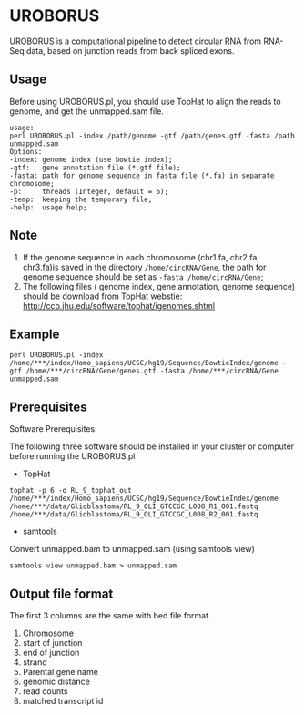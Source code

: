 # UROBORUS

UROBORUS is a computational pipeline to detect circular RNA from RNA-Seq data, based on junction reads from back spliced exons.

## Usage

Before using UROBORUS.pl, you should use TopHat to align the reads to genome, and get the unmapped.sam file.

```
usage:
perl UROBORUS.pl -index /path/genome -gtf /path/genes.gtf -fasta /path unmapped.sam
Options:
-index: genome index (use bowtie index);
-gtf:   gene annotation file (*.gtf file);
-fasta: path for genome sequence in fasta file (*.fa) in separate chromosome;
-p:     threads (Integer, default = 6);
-temp:  keeping the temporary file;
-help:  usage help;
```

## Note

1. If the genome sequence in each chromosome (chr1.fa, chr2.fa, chr3.fa)is saved in the directory `/home/circRNA/Gene`, the path for genome sequence should be set as `-fasta /home/circRNA/Gene`;
2. The following files ( genome index, gene annotation, genome sequence) should be download from TopHat webstie: http://ccb.jhu.edu/software/tophat/igenomes.shtml


## Example

```
perl UROBORUS.pl -index /home/***/index/Homo_sapiens/UCSC/hg19/Sequence/BowtieIndex/genome -gtf /home/***/circRNA/Gene/genes.gtf -fasta /home/***/circRNA/Gene unmapped.sam
```

## Prerequisites

Software Prerequisites:

The following three software should be installed in your cluster or computer before running the UROBORUS.pl

* TopHat

```
tophat -p 6 -o RL_9_tophat_out /home/***/index/Homo_sapiens/UCSC/hg19/Sequence/BowtieIndex/genome
/home/***/data/Glioblastoma/RL_9_OLI_GTCCGC_L008_R1_001.fastq /home/***/data/Glioblastoma/RL_9_OLI_GTCCGC_L008_R2_001.fastq
```

* samtools

Convert unmapped.bam to unmapped.sam (using samtools view)

```
samtools view unmapped.bam > unmapped.sam
```

## Output file format

The first 3 columns are the same with bed file format.

1. Chromosome
2. start of junction
3. end of junction
4. strand
5. Parental gene name
6. genomic distance
7. read counts
8. matched transcript id


